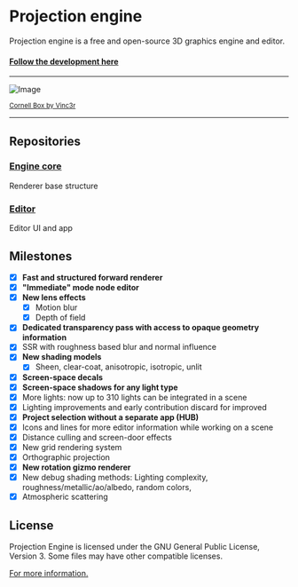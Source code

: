 # Projection engine

Projection engine is a free and open-source 3D graphics engine and editor.

#### [Follow the development here](https://github.com/orgs/projection-engine/projects/11/views/1)

---

![Image](https://github.com/projection-engine/editor/blob/next/showcase-images/img_1.png) 

<small><a href="https://github.com/Vinc3r/cornellBox">Cornell Box by Vinc3r</a></small>
 
---

## Repositories

### [Engine core](https://github.com/projection-engine/engine)

Renderer base structure

### [Editor](https://github.com/projection-engine/editor)

Editor UI and app

## Milestones

- [x] **Fast and structured forward renderer**
- [x] **"Immediate" mode node editor**
- [x] **New lens effects**
    - [x] Motion blur
    - [x] Depth of field
- [x] **Dedicated transparency pass with access to opaque geometry information**
- [x] SSR with roughness based blur and normal influence
- [x] **New shading models**
    - [x] Sheen, clear-coat, anisotropic, isotropic, unlit
- [x] **Screen-space decals**
- [x] **Screen-space shadows for any light type**
- [x] More lights: now up to 310 lights can be integrated in a scene
- [x] Lighting improvements and early contribution discard for improved
- [x] **Project selection without a separate app (HUB)**
- [x] Icons and lines for more editor information while working on a scene
- [x] Distance culling and screen-door effects
- [x] New grid rendering system
- [x] Orthographic projection
- [x] **New rotation gizmo renderer**
- [x] New debug shading methods: Lighting complexity, roughness/metallic/ao/albedo, random colors,
- [x] Atmospheric scattering

## License

Projection Engine is licensed under the GNU General Public License, Version 3.
Some files may have other compatible licenses.

[For more information.](https://www.gnu.org/licenses/gpl-3.0.html)
